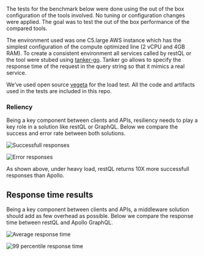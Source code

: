 The tests for the benchmark below were done using the out of the box configuration of the tools involved. No tuning or configuration changes were applied. The goal was to test the out of the box performance of the compared tools.

The environment used was one C5.large AWS instance which has the simplest configuration of the compute optimized line (2 vCPU and 4GB RAM). To create a consistent environment all services called by restQL or the tool were stubed using [tanker-go]( https://github.com/MachadoLhes/tanker-go). Tanker go allows to specify the response time of the request in the query string so that it mimics a real service.

We’ve used open source [vegeta](https://github.com/tsenart/vegeta) for the load test. All the code and artifacts used in the tests are included in this repo.

### Reliency

Being a key component between clients and APIs, resiliency needs to play a key role in a solution like restQL or GraphQL. Below we compare the success and error rate between both solutions.

![Successfull responses](https://docs.google.com/spreadsheets/d/e/2PACX-1vRuM9L7z60rDmjctuZzG4KdOD41JMwzXdwt_J-MyJYTpwi_TS4XjvkLwhrR3IK4rrBdj-J3kGWtSnu1/pubchart?oid=1261108315&format=image)

![Error responses](https://docs.google.com/spreadsheets/d/e/2PACX-1vRuM9L7z60rDmjctuZzG4KdOD41JMwzXdwt_J-MyJYTpwi_TS4XjvkLwhrR3IK4rrBdj-J3kGWtSnu1/pubchart?oid=1002516891&format=image)

As shown above, under heavy load, restQL returns 10X more successfull responses than Apollo.

## Response time results

Being a key component between clients and APIs, a middleware solution should add as few overhead as possible. Below we compare the response time between restQL and Apollo GraphQL.

![Average response time](https://docs.google.com/spreadsheets/d/e/2PACX-1vRuM9L7z60rDmjctuZzG4KdOD41JMwzXdwt_J-MyJYTpwi_TS4XjvkLwhrR3IK4rrBdj-J3kGWtSnu1/pubchart?oid=1622668985&format=image)

![99 percentile response time](https://docs.google.com/spreadsheets/d/e/2PACX-1vRuM9L7z60rDmjctuZzG4KdOD41JMwzXdwt_J-MyJYTpwi_TS4XjvkLwhrR3IK4rrBdj-J3kGWtSnu1/pubchart?oid=660505214&format=image)







